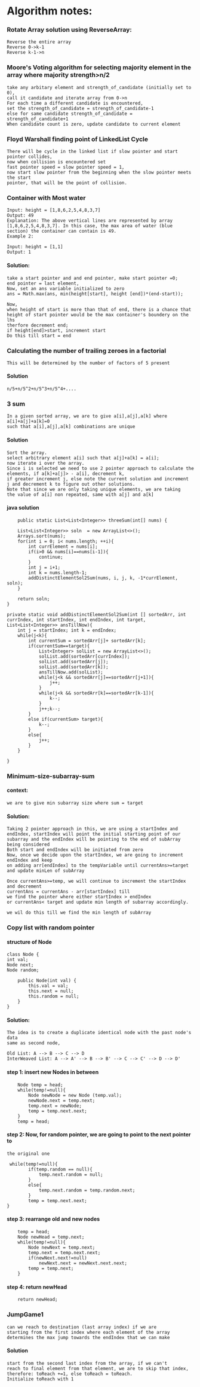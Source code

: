 # Algorithm notes:
### Rotate Array solution using ReverseArray:
    Reverse the entire array
    Reverse 0->k-1
    Reverse k-1->n
    
###	Moore's Voting algorithm for selecting majority element in the array where majority strength>n/2
    take any arbitary element and strength_of_candidate (initially set to 0),
    call it candidate and iterate array from 0->n
    For each time a different candidate is encountered, 
    set the strength_of_candidate = strength_of_candidate-1
    else for same candidate strength_of_candidate = strength_of_candidate+1
    When candidate count is zero, update candidate to current element
		
###	Floyd Warshall finding point of LinkedList Cycle
    There will be cycle in the linked list if slow pointer and start pointer collides,
    now when collision is encountered set 
    fast pointer speed = slow pointer speed = 1, 
    now start slow pointer from the beginning when the slow pointer meets the start
    pointer, that will be the point of collision.


### Container with Most water
    Input: height = [1,8,6,2,5,4,8,3,7]
    Output: 49
    Explanation: The above vertical lines are represented by array [1,8,6,2,5,4,8,3,7]. In this case, the max area of water (blue section) the container can contain is 49.
    Example 2:
    
    Input: height = [1,1]
    Output: 1
#### Solution:

    take a start pointer and and end pointer, make start pointer =0; 
    end pointer = last element, 
    Now, set an ans variable initialized to zero
    ans = Math.max(ans, min(height[start], height [end])*(end-start));
    
    Now, 
    when height of start is more than that of end, there is a chance that 
    height of start pointer would be the max container's boundery on the lhs
    therfore decrement end;
    if height[end]>start, increment start
    Do this till start = end

### Calculating the number of trailing zeroes in a factorial
    This will be determined by the number of factors of 5 present
    
#### Solution
    n/5+n/5^2+n/5^3+n/5^4+....

### 3 sum
    In a given sorted array, we are to give a[i],a[j],a[k] where a[i]+a[j]+a[k]=0
    such that a[i],a[j],a[k] combinations are unique

#### Solution
    Sort the array.
    select arbitrary element a[i] such that a[j]+a[k] = a[i];
    now iterate i over the array.
    Since i is selected we need to use 2 pointer approach to calculate the
    elements, if a[k]+a[j]> - a[i], decrement k, 
    if greater increment j, else note the current solution and increment 
    j and decrement k to figure out other solutions.
    Note that since we are only taking unique elements, we are taking
    the value of a[i] non repeated, same with a[j] and a[k]

#### java solution
        public static List<List<Integer>> threeSum(int[] nums) {

        List<List<Integer>> soln  = new ArrayList<>();
        Arrays.sort(nums);
        for(int i = 0; i< nums.length; ++i){
            int currElement = nums[i];
            if(i>0 && nums[i]==nums[i-1]){
                continue;
            }
            int j = i+1;
            int k = nums.length-1;
            addDistinctElementSol2Sum(nums, i, j, k, -1*currElement, soln);
        }

        return soln;
    }

    private static void addDistinctElementSol2Sum(int [] sortedArr, int currIndex, int startIndex, int endIndex, int target, List<List<Integer>> ansTillNow){
        int j = startIndex; int k = endIndex;
        while(j<k){
            int currentSum = sortedArr[j]+ sortedArr[k];
            if(currentSum==target){
                List<Integer> solList = new ArrayList<>();
                solList.add(sortedArr[currIndex]);
                solList.add(sortedArr[j]);
                solList.add(sortedArr[k]);
                ansTillNow.add(solList);
                while(j<k && sortedArr[j]==sortedArr[j+1]){
                    j++;
                }
                while(j<k && sortedArr[k]==sortedArr[k-1]){
                    k--;
                }
                j++;k--;
            }
            else if(currentSum> target){
                k--;
            }
            else{
                j++;
            }
        }

    }

### Minimum-size-subarray-sum

#### context: 
    we are to give min subarray size where sum = target

#### Solution:
    Taking 2 pointer approach in this, we are using a startIndex and 
    endIndex, startIndex will point the initial starting point of our 
    subarray and the endIndex will be pointing to the end of subArray being considered
    Both start and endIndex will be initiated from zero
    Now, once we decide upon the startIndex, we are going to increment endIndex and keep 
    on adding arr[endIndex] to the tempVariable until currentAns>=target and update minLen of subArray

    Once currentAns>=temp, we will continue to increment the startIndex and decrement 
    currentAns = currentAns - arr[startIndex] till
    we find the pointer where either startIndex > endIndex 
    or currentAns< target and update min length of subarray accordingly.
    
    we wil do this till we find the min length of subArray

### Copy list with random pointer


#### structure of Node

    class Node {
    int val;
    Node next;
    Node random;
    
        public Node(int val) {
            this.val = val;
            this.next = null;
            this.random = null;
        }
    }


#### Solution:
    The idea is to create a duplicate identical node with the past node's data
    same as second node,

    Old List: A --> B --> C --> D 
    InterWeaved List: A --> A' --> B --> B' --> C --> C' --> D --> D'

#### step 1: insert new Nodes in between

        Node temp = head;
        while(temp!=null){
            Node newNode = new Node (temp.val);
            newNode.next = temp.next;
            temp.next = newNode;
            temp = temp.next.next;
        }
        temp = head;
#### step 2:  Now, for random pointer, we are going to point to the next pointer to 
    the original one
    
     while(temp!=null){
            if(temp.random == null){
                temp.next.random = null;
            }
            else{
                temp.next.random = temp.random.next;
            }
            temp = temp.next.next;
    }

#### step 3: rearrange old and new nodes
        temp = head;
        Node newHead = temp.next;
        while(temp!=null){
            Node newNext = temp.next;
            temp.next = temp.next.next;
            if(newNext.next!=null)
                newNext.next = newNext.next.next;
            temp = temp.next;
        }

#### step 4: return newHead
        return newHead;

### JumpGame1
    can we reach to destination (last array index) if we are 
    starting from the first index where each element of the array
    determines the max jump towards the endIndex that we can make

#### Solution
    start from the second last index from the array, if we can't 
    reach to final element from that element, we are to skip that index,
    therefore: toReach +=1, else toReach = toReach.
    Initialize toReach with 1
